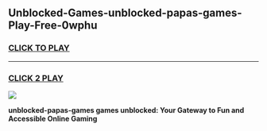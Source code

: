 
## Unblocked-Games-unblocked-papas-games-Play-Free-0wphu
<h3>
<a href="https://premium76.site?title=unblocked-papas-games&ref=10A">CLICK TO PLAY</a></h3>
<hr>

<h3>
<a href="https://premium76.site?title=unblocked-papas-games&ref=10A">CLICK 2 PLAY</a>
  
</h3>

<a href="https://premium76.site?title=unblocked-papas-games&ref=10A"><img src="https://clearcache.store/games.png"></a>


**unblocked-papas-games games unblocked: Your Gateway to Fun and Accessible Online Gaming**
